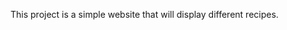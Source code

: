 This project is a simple website that will display different recipes. 

<!-- Include skills I have demonstrated here -->
